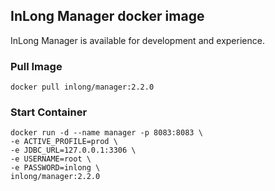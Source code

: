 ## InLong Manager docker image

InLong Manager is available for development and experience.

### Pull Image

```
docker pull inlong/manager:2.2.0
```

### Start Container

```
docker run -d --name manager -p 8083:8083 \
-e ACTIVE_PROFILE=prod \
-e JDBC_URL=127.0.0.1:3306 \
-e USERNAME=root \
-e PASSWORD=inlong \
inlong/manager:2.2.0
```